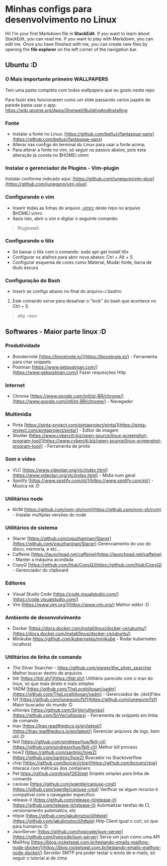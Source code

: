 # Minhas configs para desenvolvimento no Linux

Hi! I'm your first Markdown file in **StackEdit**. If you want to learn about StackEdit, you can read me. If you want to play with Markdown, you can edit me. Once you have finished with me, you can create new files by opening the **file explorer** on the left corner of the navigation bar.

## Ubuntu :D

### O Mais importante primeiro WALLPAPERS

Tem uma pasta completa com todos wallpapers que eu gosto neste repo

Para fazer eles funcionarem como um slide passando varios papéis de parede basta usar o app: https://wiki.gnome.org/Apps/Shotwell/BuildingAndInstalling

### Fonte
- Instalar a fonte no Linux: [https://github.com/belluzj/fantasque-sans](https://github.com/belluzj/fantasque-sans)
- Alterar nas configs do terminal do Linux para usar a fonte acima;
- Para alterar a fonte no vim, só seguir os passos abaixo, pois esta alteração já consta no $HOME/.vimrc

### Instalar o gerenciador de Plugins - Vim-plugin

Instalar conforme indicado aqui: [https://github.com/junegunn/vim-plug](https://github.com/junegunn/vim-plug)

### Configurando o vim

- Inserir todas as linhas do arquivo [.vimrc](https://github.com/NewHenriqueSouza/vim_config/blob/master/.vimrc ".vimrc") deste repo no arquivo $HOME/.vimrc
- Após isto, abrir o vim e digitar o seguinte comando: 

> PlugInstall


### Configurando o tilix

- Só baixar o tilix com o comando: sudo apt-get install tilix
- Configurar os atalhos para abrir nova abaixo: Ctrl + Alt + S
- Configurar esquema de cores como Material, Mudar fonte, barra de titulo escura

### Configuração do Bash

- Inserir as configs abaixo no final do arquivo~/.bashrc

1. Este comando serve para desativar o "lock" do bash que acontece no Ctrl + S

> stty -ixon


## Softwares - Maior parte linux :D

### Produtividade
- Boosternote [https://boostnote.io/](https://boostnote.io/) - Ferramenta para criar snippets
- Postman [https://www.getpostman.com/](https://www.getpostman.com/) Fazer requisições Http

### Internet
- Chrome [https://www.google.com/intl/pt-BR/chrome/](https://www.google.com/intl/pt-BR/chrome/) - Navegador

### Multimidia
- Pinta [https://pinta-project.com/pintaproject/pinta/](https://pinta-project.com/pintaproject/pinta/) - Editor de imagem
- Shutter [https://www.cyberciti.biz/open-source/linux-screenshot-program-tool/](https://www.cyberciti.biz/open-source/linux-screenshot-program-tool/) - Ferramenta de prints

### Som e vídeo
- VLC [https://www.videolan.org/vlc/index.html](https://www.videolan.org/vlc/index.html) - Mídia num geral
- Spotify [https://www.spotify.com/pt/](https://www.spotify.com/pt/) - Música né :D

### Utilitários node
- NVM [https://github.com/nvm-sh/nvm](https://github.com/nvm-sh/nvm) - Instalar multiplas versões do node

### Utilitários de sistema
- Stacer [https://github.com/oguzhaninan/Stacer](https://github.com/oguzhaninan/Stacer) Gerenciamento do uso do disco, memoria, e etc...
- Caffeine [https://launchpad.net/caffeine](https://launchpad.net/caffeine) - Manter a máquina acordada 
- CopyQ [https://github.com/hluk/CopyQ](https://github.com/hluk/CopyQ) - Gerenciador do clipboard

### Editores
- Visual Studio Code [https://code.visualstudio.com/](https://code.visualstudio.com/)
- Vim [https://www.vim.org/](https://www.vim.org/) Melhor editor :D

### Ambiente de desenvolvimento
- Docker [https://docs.docker.com/install/linux/docker-ce/ubuntu/](https://docs.docker.com/install/linux/docker-ce/ubuntu/)
- Minikube https://github.com/kubernetes/minikube - Rodar kubernetes localhost

### Utilitários de linha de comando
- The Silver Searcher - https://github.com/ggreer/the_silver_searcher Melhor buscar dentro de arquivos
- tldr [https://tldr.sh/](https://tldr.sh/) Utilitário parecido com o man do linux, só que mais direto e mais simples
- YADM [https://github.com/TheLocehiliosan/yadm](https://github.com/TheLocehiliosan/yadm) - Gerenciados de .[dot]Files
- fzf [https://github.com/junegunn/fzf](https://github.com/junegunn/fzf) Maior buscador do mundo :D
- ultisnips [https://github.com/SirVer/ultisnips](https://github.com/SirVer/ultisnips) - Ferramenta de snippets em linha de comando
- Inav [https://lnav.readthedocs.io/en/latest/](https://lnav.readthedocs.io/en/latest/) Gerenciar arquivos de logs, bem útil :D
- fkill [https://github.com/sindresorhus/fkill-cli](https://github.com/sindresorhus/fkill-cli) Melhor kill process
- how2 [https://github.com/santinic/how2](https://github.com/santinic/how2) Buscador no Stackoverflow
- ctop [https://github.com/bcicen/ctop](https://github.com/bcicen/ctop) Interace com métricas dos containers
- Pet https://github.com/knqyf263/pet Snipets simples para linha de comando
- caniuse [https://github.com/sgentle/caniuse-cmd](https://github.com/sgentle/caniuse-cmd) Verificar se algum recurso é compatível com o navegador especifico
- release-it [https://github.com/release-it/release-it](https://github.com/release-it/release-it) Automatizar tarefas de CI, versionamento automatico, etc
- httpie [https://github.com/jakubroztocil/httpie](https://github.com/jakubroztocil/httpie) Http Client igual o curl, só que para humanos :D
- JsonServer [https://github.com/typicode/json-server](https://github.com/typicode/json-server) Serve um json como uma API
- MailHog [https://blog.rocketseat.com.br/testando-emails-mailhog-node-docker/](https://blog.rocketseat.com.br/testando-emails-mailhog-node-docker/) Servidor SMTP pra poder testar o envio de e-mails, só seguir o tutorial ai de cima
